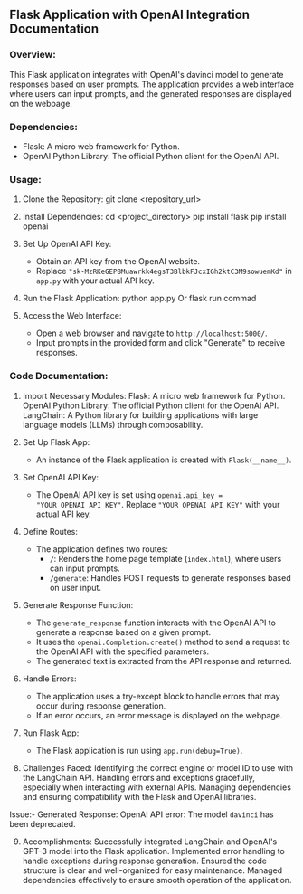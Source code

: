 ## Flask Application with OpenAI Integration Documentation

### Overview:
This Flask application integrates with OpenAI's davinci model to generate responses based on user prompts. The application provides a web interface where users can input prompts, and the generated responses are displayed on the webpage.

### Dependencies:
- Flask: A micro web framework for Python.
- OpenAI Python Library: The official Python client for the OpenAI API.

### Usage:
1. Clone the Repository:
   git clone <repository_url>

2. Install Dependencies:
   cd <project_directory>
   pip install flask
   pip install openai

4. Set Up OpenAI API Key:
   - Obtain an API key from the OpenAI website.
   - Replace `"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"` in `app.py` with your actual API key.

5. Run the Flask Application:
   python app.py Or flask run commad

6. Access the Web Interface:
   - Open a web browser and navigate to `http://localhost:5000/`.
   - Input prompts in the provided form and click "Generate" to receive responses.

### Code Documentation:

1. Import Necessary Modules:
   Flask: A micro web framework for Python.
   OpenAI Python Library: The official Python client for the OpenAI API.
   LangChain: A Python library for building applications with large language models (LLMs) through composability.

2. Set Up Flask App:
   - An instance of the Flask application is created with `Flask(__name__)`.

3. Set OpenAI API Key:
   - The OpenAI API key is set using `openai.api_key = "YOUR_OPENAI_API_KEY"`. Replace `"YOUR_OPENAI_API_KEY"` with your actual API key.

4. Define Routes:
   - The application defines two routes:
     - `/`: Renders the home page template (`index.html`), where users can input prompts.
     - `/generate`: Handles POST requests to generate responses based on user input.

5. Generate Response Function:
   - The `generate_response` function interacts with the OpenAI API to generate a response based on a given prompt.
   - It uses the `openai.Completion.create()` method to send a request to the OpenAI API with the specified parameters.
   - The generated text is extracted from the API response and returned.

6. Handle Errors:
   - The application uses a try-except block to handle errors that may occur during response generation.
   - If an error occurs, an error message is displayed on the webpage.

7. Run Flask App:
   - The Flask application is run using `app.run(debug=True)`.
  
8. Challenges Faced:
   Identifying the correct engine or model ID to use with the LangChain API.
   Handling errors and exceptions gracefully, especially when interacting with external APIs.
   Managing dependencies and ensuring compatibility with the Flask and OpenAI libraries.

Issue:- Generated Response: OpenAI API error: The model `davinci` has been deprecated.

9. Accomplishments:
   Successfully integrated LangChain and OpenAI's GPT-3 model into the Flask application.
   Implemented error handling to handle exceptions during response generation.
   Ensured the code structure is clear and well-organized for easy maintenance.
   Managed dependencies effectively to ensure smooth operation of the application.
